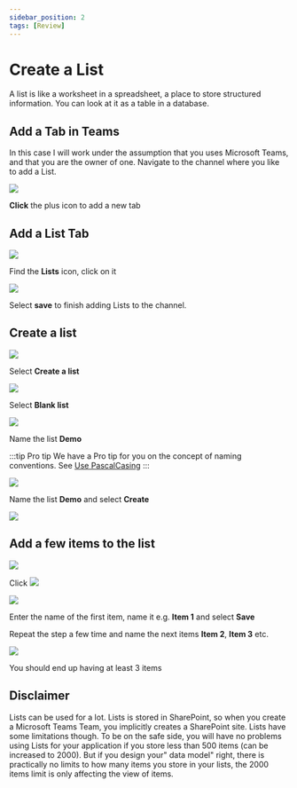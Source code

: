 ```yaml
---
sidebar_position: 2
tags: [Review]
---
```


# Create a List

A list is like a worksheet in a spreadsheet, a place to store structured information. You can look at it as a table in a database.

## Add a Tab in Teams

In this case I will work under the assumption that you uses Microsoft Teams, and that you are the owner of one. Navigate to the channel where you like to add a List. 

![](2022-09-22-14-16-51.png)

**Click** the plus icon to add a new tab
## Add a List Tab
![](2022-09-22-14-19-35.png)

Find the **Lists** icon, click on it

![](2022-09-22-14-20-07.png)

Select **save** to finish adding Lists to the channel.

## Create a list

![](2022-09-22-14-21-21.png)

Select **Create a list**

![](2022-09-22-14-22-55.png)

Select **Blank list**


![](2022-09-22-14-25-36.png)


Name the list **Demo** 

:::tip Pro tip
We have a Pro tip for you on the concept of naming conventions. See [Use PascalCasing](/docs/pro-tips/governance/policies/naming-convention/name-using-pascal-casing)
:::

![](2022-09-22-14-47-08.png)

Name the list **Demo** and select **Create**

![](2022-09-22-14-48-49.png)

## Add a few items to the list

![](2022-09-25-17-32-15.png)

Click ![](2022-09-25-17-32-48.png)

![](2022-09-25-17-33-28.png)

Enter the name of the first item, name it e.g. **Item 1** and select **Save**

Repeat the step a few time and name the next items **Item 2**, **Item 3** etc.

![](2022-09-25-17-36-09.png)

You should end up having at least 3 items


## Disclaimer

Lists can be used for a lot. Lists is stored in SharePoint, so when you create a Microsoft Teams Team, you implicitly creates a SharePoint site. Lists have some limitations though. To be on the safe side, you will have no problems using Lists for your application if you store less than 500 items (can be increased to 2000). But if you design your" data model" right, there is practically no limits to how many items you store in your lists, the 2000 items limit is only affecting the view of items.

